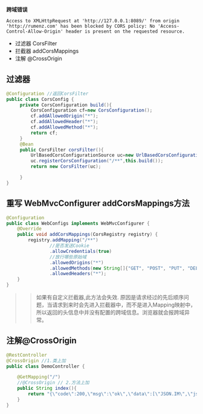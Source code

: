 **跨域错误**

```
Access to XMLHttpRequest at 'http://127.0.0.1:8089/' from origin 'http://rumenz.com' has been blocked by CORS policy: No 'Access-Control-Allow-Origin' header is present on the requested resource.

```

- 过滤器 CorsFilter
- 拦截器 addCorsMappings
- 注解 @CrossOrigin

## 过滤器

```java
@Configuration //返回CorsFilter
public class CorsConfig {
     private CorsConfiguration build(){
         CorsConfiguration cf=new CorsConfiguration();
         cf.addAllowedOrigin("*");
         cf.addAllowedHeader("*");
         cf.addAllowedMethod("*");
         return cf;
     }
     @Bean
     public CorsFilter corsFilter(){
         UrlBasedCorsConfigurationSource uc=new UrlBasedCorsConfigurationSource();
         uc.registerCorsConfiguration("/**",this.build());
         return new CorsFilter(uc);

     }
}

```

## 重写 WebMvcConfigurer addCorsMappings方法

```java
@Configuration
public class WebConfigs implements WebMvcConfigurer {
    @Override
    public void addCorsMappings(CorsRegistry registry) {
        registry.addMapping("/**")
                //是否发送Cookie
                .allowCredentials(true)
                //放行哪些原始域
                .allowedOrigins("*")
                .allowedMethods(new String[]{"GET", "POST", "PUT", "DELETE"})
                .allowedHeaders("*");
    }
}

```
>> 如果有自定义拦截器,此方法会失效. 原因是请求经过的先后顺序问题，当请求到来时会先进入拦截器中，而不是进入Mapping映射中，所以返回的头信息中并没有配置的跨域信息。浏览器就会报跨域异常。

## 注解@CrossOrigin

```java
@RestController
@CrossOrigin //1.类上加
public class DemoController {

    @GetMapping("/")
    //@CrossOrigin // 2.方法上加
    public String index(){
        return "{\"code\":200,\"msg\":\"ok\",\"data\":[\"JSON.IM\",\"json格式化\"]}";
    }
}

```
